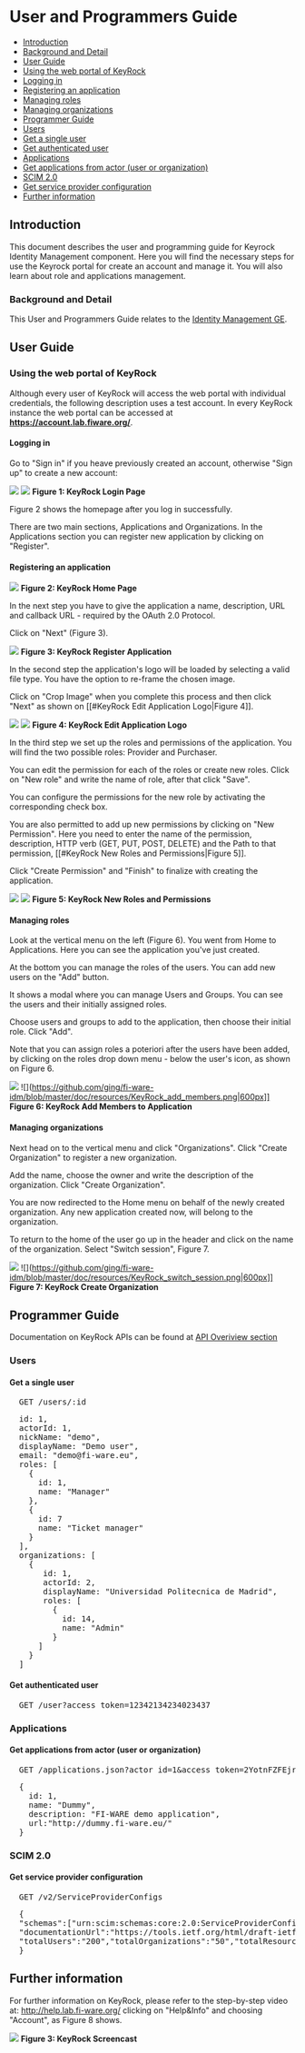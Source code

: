 # User and Programmers Guide

- [Introduction](#introduction)
 - [Background and Detail](#background-and-detail)
- [User Guide](#user-guide)
 - [Using the web portal of KeyRock](#using-the-web-portal-of-keyrock)
  - [Logging in](#logging-in)
  - [Registering an application](#registering-an-application)
  - [Managing roles](#managing-roles)
  - [Managing organizations](#managing-organizations)
- [Programmer Guide](#programmer-guide)
 - [Users](#users)
  - [Get a single user](#get-a-single-user)
  - [Get authenticated user](#get-authenticated-user)
 - [Applications](#applications)
  - [Get applications from actor (user or organization)](#get-applications-from-actor-user-or-organization)
 - [SCIM 2.0](#scim-20)
  - [Get service provider configuration](#get-service-provider-configuration)
- [Further information](#further-information)

## Introduction

This document describes the user and programming guide for Keyrock Identity Management component. Here you will find the necessary steps for use the Keyrock portal for create an account and manage it. You will also learn about role and applications management.

### Background and Detail

This User and Programmers Guide relates to the [Identity Management GE](https://forge.fi-ware.org/plugins/mediawiki/wiki/fiware/index.php/Identity_Management_Generic_Enabler_API_Specification).


## User Guide

### Using the web portal of KeyRock

Although every user of KeyRock will access the web portal with individual credentials, the following description uses a test account. In every KeyRock instance the web portal can be accessed at **https://account.lab.fiware.org/**.

#### Logging in

Go to "Sign in" if you heave previously created an account, otherwise "Sign up" to create a new account: 

![](https://github.com/ging/fi-ware-idm/blob/master/doc/resources/KeyRock.png)
![](https://github.com/ging/fi-ware-idm/blob/master/doc/resources/KeyRock_signup.png)
**Figure 1: KeyRock Login Page**

Figure 2 shows the homepage after you log in successfully. 

There are two main sections, Applications and Organizations. 
In the Applications section you can register new application by clicking on "Register".

#### Registering an application

![](https://github.com/ging/fi-ware-idm/blob/master/doc/resources/KeyRock_homepage.png)
**Figure 2: KeyRock Home Page**

In the next step you have to give the application a name, description, URL and callback URL - required by the OAuth 2.0 Protocol. 

Click on "Next" (Figure 3).

![](https://github.com/ging/fi-ware-idm/blob/master/doc/resources/KeyRock_register_app.png)
**Figure 3: KeyRock Register Application**

In the second step the application's logo will be loaded by selecting a valid file type. You have the option to re-frame the chosen image. 

Click on "Crop Image" when you complete this process and then click "Next" as shown on [[#KeyRock Edit Application Logo|Figure 4]]. 

![](https://github.com/ging/fi-ware-idm/blob/master/doc/resources/KeyRock_upload_logo.png)
![](https://github.com/ging/fi-ware-idm/blob/master/doc/resources/KeyRock_reframe_logo.png)
**Figure 4: KeyRock Edit Application Logo**

In the third step we set up the roles and permissions of the application. You will find the two possible roles: Provider and Purchaser.

You can edit the permission for each of the roles or create new roles. Click on "New role" and write the name of role, after that click "Save".

You can configure the permissions for the new role by activating the corresponding check box. 

You are also permitted to add up new permissions by clicking on "New Permission". Here you need to enter the name of the permission, description, HTTP verb (GET, PUT, POST, DELETE) and the Path to that permission, [[#KeyRock New Roles and Permissions|Figure 5]]. 

Click "Create Permission" and "Finish" to finalize with creating the application. 

![](https://github.com/ging/fi-ware-idm/blob/master/doc/resources/KeyRock_new_role.png)
![](https://github.com/ging/fi-ware-idm/blob/master/doc/resources/KeyRock_new_permission.png)
**Figure 5: KeyRock New Roles and Permissions**

#### Managing roles

Look at the vertical menu on the left (Figure 6). You went from Home to Applications. Here you can see the application you've just created. 

At the bottom you can manage the roles of the users. You can add new users on the "Add" button. 

It shows a modal where you can manage Users and Groups. You can see the users and their initially assigned roles.

Choose users and groups to add to the application, then choose their initial role. Click "Add". 

Note that you can assign roles a poteriori after the users have been added, by clicking on the roles drop down menu - below the user's icon, as shown on Figure 6.

![](https://github.com/ging/fi-ware-idm/blob/master/doc/resources/KeyRock_application_summary.png)
![](https://github.com/ging/fi-ware-idm/blob/master/doc/resources/KeyRock_add_members.png|600px]]</center>
**Figure 6: KeyRock Add Members to Application**

#### Managing organizations

Next head on to the vertical menu and click "Organizations". Click "Create Organization" to register a new organization.

Add the name, choose the owner and write the description of the organization. Click "Create Organization". 

You are now redirected to the Home menu on behalf of the newly created organization. Any new application created now, will belong to the organization.

To return to the home of the user go up in the header and click on the name of the organization. Select "Switch session", Figure 7.

![](https://github.com/ging/fi-ware-idm/blob/master/doc/resources/KeyRock_create_organization.png)
![](https://github.com/ging/fi-ware-idm/blob/master/doc/resources/KeyRock_switch_session.png|600px]]</center>
**Figure 7: KeyRock Create Organization**

## Programmer Guide

Documentation on KeyRock APIs can be found at [API Overiview section](https://github.com/ging/fi-ware-idm#api-overview)

### Users

#### Get a single user

<pre>
  GET /users/:id
</pre>

<pre>
  id: 1,
  actorId: 1,
  nickName: "demo",
  displayName: "Demo user",
  email: "demo@fi-ware.eu",
  roles: [
    {
      id: 1,
      name: "Manager"
    },
    {
      id: 7
      name: "Ticket manager"
    }
  ],
  organizations: [
    {
       id: 1,
       actorId: 2,
       displayName: "Universidad Politecnica de Madrid",
       roles: [
         {
           id: 14,
           name: "Admin"
         }
      ]
    }
  ]
</pre>

#### Get authenticated user

<pre>
  GET /user?access_token=12342134234023437
</pre>

### Applications

#### Get applications from actor (user or organization)

<pre>
  GET /applications.json?actor_id=1&access_token=2YotnFZFEjr1zCsicMWpAA
</pre>

<pre>
  {
    id: 1,
    name: "Dummy",
    description: "FI-WARE demo application",
    url:"http://dummy.fi-ware.eu/"
  }
</pre>

### SCIM 2.0

#### Get service provider configuration

<pre>
  GET /v2/ServiceProviderConfigs
</pre>

<pre>
  {
  "schemas":["urn:scim:schemas:core:2.0:ServiceProviderConfig"],
  "documentationUrl":"https://tools.ietf.org/html/draft-ietf-scim-core-schema-02",
  "totalUsers":"200","totalOrganizations":"50","totalResources":"250"
  }
</pre>

## Further information

For further information on KeyRock, please refer to the step-by-step video at: http://help.lab.fi-ware.org/
clicking on "Help&Info" and choosing "Account", as Figure 8 shows.

![](https://github.com/ging/fi-ware-idm/blob/master/doc/resources/KeyRock_screencast.png)
**Figure 3: KeyRock Screencast**